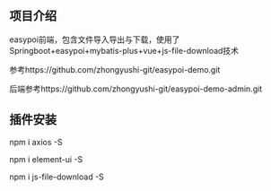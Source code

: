 ## 项目介绍
easypoi前端，包含文件导入导出与下载，使用了Springboot+easypoi+mybatis-plus+vue+js-file-download技术

参考https://github.com/zhongyushi-git/easypoi-demo.git

后端参考https://github.com/zhongyushi-git/easypoi-demo-admin.git

## 插件安装
npm i axios -S

npm i element-ui -S

npm i js-file-download -S
